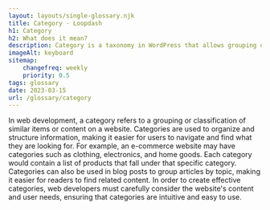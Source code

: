 ```yaml
--- 
layout: layouts/single-glossary.njk
title: Category - Loopdash
h1: Category
h2: What does it mean?
description: Category is a taxonomy in WordPress that allows grouping of posts based on a common topic or theme.
imageAlt: keyboard
sitemap:
	changefreq: weekly
	priority: 0.5
tags: glossary
date: 2023-03-15
url: /glossary/category
---
```


In web development, a category refers to a grouping or classification of similar items or content on a website. Categories are used to organize and structure information, making it easier for users to navigate and find what they are looking for. For example, an e-commerce website may have categories such as clothing, electronics, and home goods. Each category would contain a list of products that fall under that specific category. Categories can also be used in blog posts to group articles by topic, making it easier for readers to find related content. In order to create effective categories, web developers must carefully consider the website's content and user needs, ensuring that categories are intuitive and easy to use.
